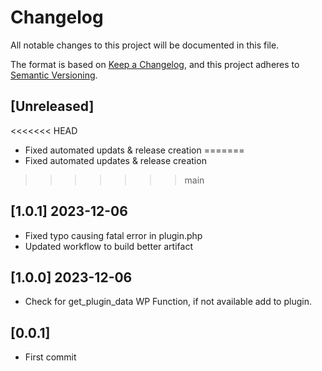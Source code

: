# Changelog
All notable changes to this project will be documented in this file.

The format is based on [Keep a Changelog](https://keepachangelog.com/en/1.0.0/),
and this project adheres to [Semantic Versioning](https://semver.org/spec/v2.0.0.html).

## [Unreleased]

<<<<<<< HEAD
- Fixed automated updats & release creation
=======
- Fixed automated updates & release creation
>>>>>>> main

## [1.0.1] 2023-12-06

- Fixed typo causing fatal error in plugin.php
- Updated workflow to build better artifact
  
## [1.0.0] 2023-12-06

- Check for get_plugin_data WP Function, if not available add to plugin.

## [0.0.1]

- First commit

